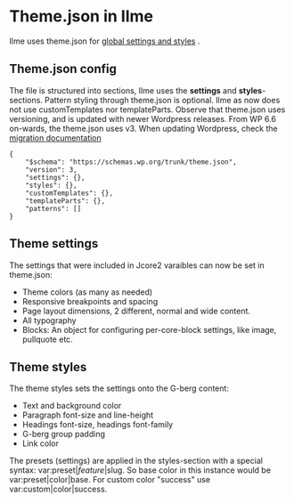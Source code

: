 # Theme.json in Ilme

Ilme uses theme.json for [global settings and styles](https://developer.wordpress.org/themes/global-settings-and-styles/) .

## Theme.json config

The file is structured into sections, Ilme uses the **settings** and **styles**-sections. Pattern styling through theme.json is optional. Ilme as now does not use customTemplates nor templateParts.
Observe that theme.json uses versioning, and is updated with newer Wordpress releases. From WP 6.6 on-wards, the theme.json uses v3. When updating Wordpress, check the [migration documentation](https://developer.wordpress.org/block-editor/reference-guides/theme-json-reference/theme-json-migrations/)

```
{
	"$schema": "https://schemas.wp.org/trunk/theme.json",
	"version": 3,
	"settings": {},
	"styles": {},
	"customTemplates": {},
	"templateParts": {},
	"patterns": []
}
```

## Theme settings

The settings that were included in Jcore2 varaibles can now be set in theme.json:

- Theme colors (as many as needed)
- Responsive breakpoints and spacing
- Page layout dimensions, 2 different, normal and wide content.
- All typography
- Blocks: An object for configuring per-core-block settings, like image, pullquote etc.

## Theme styles

The theme styles sets the settings onto the G-berg content:

- Text and background color
- Paragraph font-size and line-height
- Headings font-size, headings font-family
- G-berg group padding
- Link color

The presets (settings) are applied in the styles-section with a special syntax:
var:preset|$feature|$slug. So base color in this instance would be var:preset|color|base. For custom color "success" use
var:custom|color|success.
